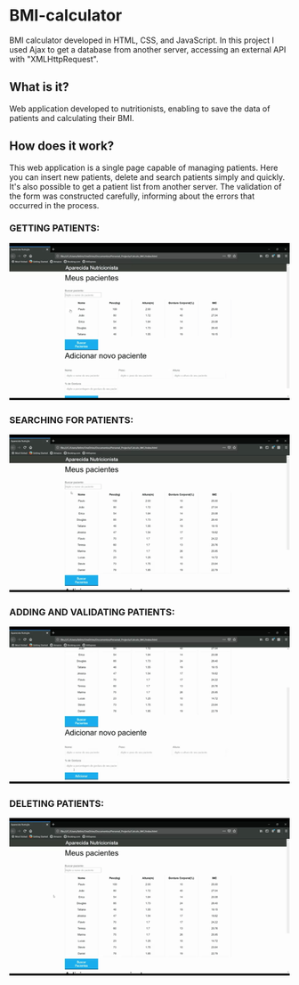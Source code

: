 # BMI-calculator
BMI calculator developed in HTML, CSS, and JavaScript. In this project I used Ajax to get a database from another server, accessing an external API with "XMLHttpRequest".

## What is it?
Web application developed to nutritionists, enabling to save the data of patients and calculating their BMI.

## How does it work?
This web application is a single page capable of managing patients. Here you can insert new patients, delete and search patients simply and quickly. It's also possible to get a patient list from another server. The validation of the form was constructed carefully, informing about the errors that occurred in the process.

### GETTING PATIENTS:
![buscar_pacientes](https://github.com/renanbernardelli/BMI-calculator/blob/master/gifs/buscar_pacientes.gif)

### SEARCHING FOR PATIENTS:
![filtrar_pacientes](https://github.com/renanbernardelli/BMI-calculator/blob/master/gifs/filtrar_pacientes.gif)

### ADDING AND VALIDATING PATIENTS:
![add_validar_pacientes](https://github.com/renanbernardelli/BMI-calculator/blob/master/gifs/add_validar_pacientes.gif)

### DELETING PATIENTS:
![deletar_pacientes](https://github.com/renanbernardelli/BMI-calculator/blob/master/gifs/deletar_pacientes.gif)
